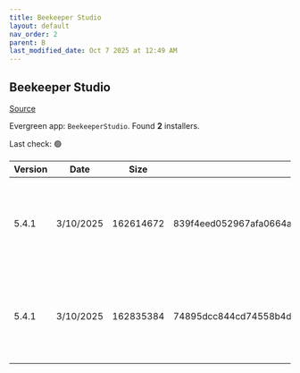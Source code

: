 ```yaml
---
title: Beekeeper Studio
layout: default
nav_order: 2
parent: B
last_modified_date: Oct 7 2025 at 12:49 AM
---
```


## Beekeeper Studio

[Source](https://www.beekeeperstudio.io/)

Evergreen app: `BeekeeperStudio`. Found **2** installers.

Last check: 🟢

| Version | Date      | Size      | Sha256                                                           | Architecture | InstallerType | Type | URI                                                                                                                                                                                                                                    |
| ------- | --------- | --------- | ---------------------------------------------------------------- | ------------ | ------------- | ---- | -------------------------------------------------------------------------------------------------------------------------------------------------------------------------------------------------------------------------------------- |
| 5.4.1   | 3/10/2025 | 162614672 | 839f4eed052967afa0664a030ef439dbe316ab3d889bdc1ac5f077b296982efc | x86          | Portable      | exe  | [https://github.com/beekeeper-studio/beekeeper-studio/releases/download/v5.4.1/Beekeeper-Studio-5.4.1-portable.exe](https://github.com/beekeeper-studio/beekeeper-studio/releases/download/v5.4.1/Beekeeper-Studio-5.4.1-portable.exe) |
| 5.4.1   | 3/10/2025 | 162835384 | 74895dcc844cd74558b4db8ba4d26038210fdb3fee945bf12a0b20f735722d5e | x86          | Default       | exe  | [https://github.com/beekeeper-studio/beekeeper-studio/releases/download/v5.4.1/Beekeeper-Studio-Setup-5.4.1.exe](https://github.com/beekeeper-studio/beekeeper-studio/releases/download/v5.4.1/Beekeeper-Studio-Setup-5.4.1.exe)       |
